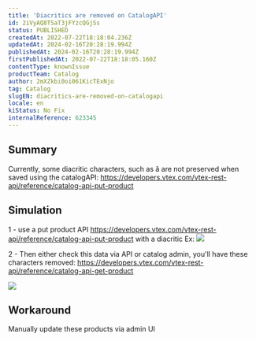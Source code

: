 ```yaml
---
title: 'Diacritics are removed on CatalogAPI'
id: 2iVyAQ8TSaT3jFYzcQGjSs
status: PUBLISHED
createdAt: 2022-07-22T18:18:04.236Z
updatedAt: 2024-02-16T20:28:19.994Z
publishedAt: 2024-02-16T20:28:19.994Z
firstPublishedAt: 2022-07-22T18:18:05.160Z
contentType: knownIssue
productTeam: Catalog
author: 2mXZkbi0oi061KicTExNjo
tag: Catalog
slugEN: diacritics-are-removed-on-catalogapi
locale: en
kiStatus: No Fix
internalReference: 623345
---
```


## Summary



Currently, some diacritic characters, such as ă are not preserved when saved using the catalogAPI: https://developers.vtex.com/vtex-rest-api/reference/catalog-api-put-product





## Simulation


1 - use a put product API https://developers.vtex.com/vtex-rest-api/reference/catalog-api-put-product with a diacritic
Ex:
 ![](https://vtexhelp.zendesk.com/attachments/token/DZhYXsOPhCpPGWfd7LikCfnCq/?name=image.png)

2 - Then either check this data via API or catalog admin, you'll have these characters removed: https://developers.vtex.com/vtex-rest-api/reference/catalog-api-get-product

 ![](https://vtexhelp.zendesk.com/attachments/token/zac0UZAZFzPR9unBs7EtqsdxR/?name=image.png)





## Workaround


Manually update these products via admin UI

